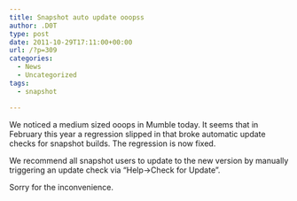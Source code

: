 ```yaml
---
title: Snapshot auto update ooopss
author: .D0T
type: post
date: 2011-10-29T17:11:00+00:00
url: /?p=309
categories:
  - News
  - Uncategorized
tags:
  - snapshot

---
```

We noticed a medium sized ooops in Mumble today. It seems that in February this year a regression slipped in that broke automatic update checks for snapshot builds. The regression is now fixed.

We recommend all snapshot users to update to the new version by manually triggering an update check via &#8220;Help->Check for Update&#8221;.

Sorry for the inconvenience.